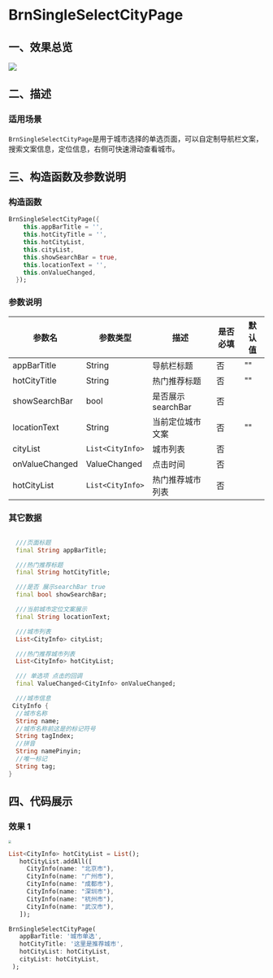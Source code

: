 # BrnSingleSelectCityPage

## 一、效果总览

![](./img/BrnSingleSelectCityPageIntro.png)

## 二、描述

### 适用场景

`BrnSingleSelectCityPage`是用于城市选择的单选页面，可以自定制导航栏文案，搜索文案信息，定位信息，右侧可快速滑动查看城市。

## 三、构造函数及参数说明

### 构造函数

```dart
BrnSingleSelectCityPage({
    this.appBarTitle = '',
    this.hotCityTitle = '',
    this.hotCityList,
    this.cityList,
    this.showSearchBar = true,
    this.locationText = '',
    this.onValueChanged,
  });
```

### 参数说明

| **参数名**     | **参数类型**     | **描述**           | **是否必填** | **默认值** |
| -------------- | ---------------- | ------------------ | ------------ | ---------- |
| appBarTitle    | String           | 导航栏标题         | 否           | ""         |
| hotCityTitle   | String           | 热门推荐标题       | 否           | ""         |
| showSearchBar  | bool             | 是否展示 searchBar | 否           |            |
| locationText   | String           | 当前定位城市文案   | 否           | ""         |
| cityList       | `List<CityInfo>` | 城市列表           | 否           |            |
| onValueChanged | ValueChanged     | 点击时间           | 否           |            |
| hotCityList    | `List<CityInfo>` | 热门推荐城市列表   | 否           |            |

### 其它数据

```dart

  ///页面标题
  final String appBarTitle;

  ///热门推荐标题
  final String hotCityTitle;

  ///是否 展示searchBar true
  final bool showSearchBar;

  ///当前城市定位文案展示
  final String locationText;

  ///城市列表
  List<CityInfo> cityList;

  ///热门推荐城市列表
  List<CityInfo> hotCityList;

  /// 单选项 点击的回调
  final ValueChanged<CityInfo> onValueChanged;

  ///城市信息
 CityInfo {
  //城市名称
  String name;
  //城市名称前这是的标记符号
  String tagIndex;
  //拼音
  String namePinyin;
  //唯一标记
  String tag;
}
```

## 四、代码展示

### 效果 1

<img src="./img/BrnSingleSelectCityPageDemo1.png" style="zoom: 33%;" />

```dart
List<CityInfo> hotCityList = List();
   hotCityList.addAll([
     CityInfo(name: "北京市"),
     CityInfo(name: "广州市"),
     CityInfo(name: "成都市"),
     CityInfo(name: "深圳市"),
     CityInfo(name: "杭州市"),
     CityInfo(name: "武汉市"),
   ]);

BrnSingleSelectCityPage(
   appBarTitle: '城市单选',
   hotCityTitle: '这里是推荐城市',
   hotCityList: hotCityList,
   cityList: hotCityList,
 );

```
